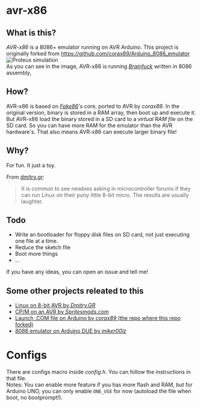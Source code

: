 # avr-x86
## What is this?
*AVR-x86* is a 8086+ emulator running on AVR Arduino. This project is originally forked from https://github.com/corax89/Arduino_8086_emulator
![Proteus simulation](https://user-images.githubusercontent.com/68118236/112129528-1415f400-8bfa-11eb-93f2-7bdf84fe7214.png)
<br> As you can see in the image, AVR-x86 is running [*Brainfuck*](https://en.wikipedia.org/wiki/Brainfuck) written in 8086 assembly,

## How?
AVR-x86 is based on [*Fake86*](http://fake86.rubbermallet.org/)'s core, ported to AVR by *corax89*. In the original version, binary is stored in a RAM array, then boot up and execute it. But AVR-x86 load the binary stored in a SD card to a *virtual RAM file* on the SD card. So you can have more RAM for the emulator than the AVR hardware's. That also means AVR-x86 can execute larger binary file!

## Why?
For fun. It just a toy.

From [dmitry.gr](http://dmitry.gr/?r=05.Projects&proj=07.%20Linux%20on%208bit):
> It is common to see newbies asking in microcontroller forums if they can run Linux on their puny little 8-bit micro. The results are usually laughter.

## Todo
- Write an bootloader for floppy disk files on SD card, not just executing one file at a time.
- Reduce the sketch file
- Boot more things
- ...

If you have any ideas, you can open an issue and tell me!

## Some other projects releated to this
- [Linux on 8-bit AVR by *Dmitry.GR*](http://dmitry.gr/?r=05.Projects&proj=07.%20Linux%20on%208bit)
- [CP/M on an AVR by *Spritesmods.com*](https://spritesmods.com/?art=avrcpm)
- [Launch .COM file on Arduino by *corax89* (the repo where this repo forked)](https://github.com/corax89/Arduino_8086_emulator)
- [8086 emulator on Arduino DUE by *miker00lz*](https://forum.arduino.cc/index.php?topic=605391.0)

# Configs
There are configs macro inside *config.h*. You can follow the instructions in that file.
<br>Notes: You can enable more feature if you has more flash and RAM, but for Arduino UNO, you can only enable `ONE_USE` for now (autoload the file when boot, no bootprompt!).
